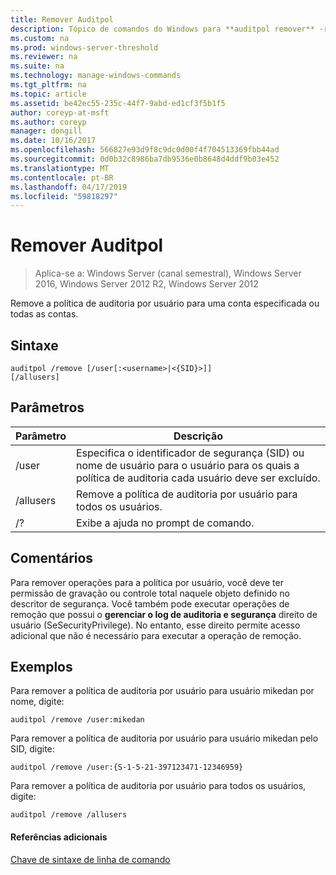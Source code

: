 ```yaml
---
title: Remover Auditpol
description: Tópico de comandos do Windows para **auditpol remover** -remove a política de auditoria por usuário para uma conta especificada ou todas as contas.
ms.custom: na
ms.prod: windows-server-threshold
ms.reviewer: na
ms.suite: na
ms.technology: manage-windows-commands
ms.tgt_pltfrm: na
ms.topic: article
ms.assetid: be42ec55-235c-44f7-9abd-ed1cf3f5b1f5
author: coreyp-at-msft
ms.author: coreyp
manager: dongill
ms.date: 10/16/2017
ms.openlocfilehash: 566827e93d9f8c9dc0d00f4f704513369fbb44ad
ms.sourcegitcommit: 0d0b32c8986ba7db9536e0b8648d4ddf9b03e452
ms.translationtype: MT
ms.contentlocale: pt-BR
ms.lasthandoff: 04/17/2019
ms.locfileid: "59818297"
---
```

# <a name="auditpol-remove"></a>Remover Auditpol

>Aplica-se a: Windows Server (canal semestral), Windows Server 2016, Windows Server 2012 R2, Windows Server 2012

Remove a política de auditoria por usuário para uma conta especificada ou todas as contas.

## <a name="syntax"></a>Sintaxe
```
auditpol /remove [/user[:<username>|<{SID}>]]
[/allusers]
```
## <a name="parameters"></a>Parâmetros
|Parâmetro|Descrição|
|-------|--------|
|/user|Especifica o identificador de segurança (SID) ou nome de usuário para o usuário para os quais a política de auditoria cada usuário deve ser excluído.|
|/allusers|Remove a política de auditoria por usuário para todos os usuários.|
|/?|Exibe a ajuda no prompt de comando.|
## <a name="remarks"></a>Comentários
Para remover operações para a política por usuário, você deve ter permissão de gravação ou controle total naquele objeto definido no descritor de segurança. Você também pode executar operações de remoção que possui o **gerenciar o log de auditoria e segurança** direito de usuário (SeSecurityPrivilege). No entanto, esse direito permite acesso adicional que não é necessário para executar a operação de remoção.
## <a name="BKMK_examples"></a>Exemplos
Para remover a política de auditoria por usuário para usuário mikedan por nome, digite:
```
auditpol /remove /user:mikedan
```
Para remover a política de auditoria por usuário para usuário mikedan pelo SID, digite:
```
auditpol /remove /user:{S-1-5-21-397123471-12346959}
```
Para remover a política de auditoria por usuário para todos os usuários, digite:
```
auditpol /remove /allusers
```
#### <a name="additional-references"></a>Referências adicionais
[Chave de sintaxe de linha de comando](command-line-syntax-key.md)
